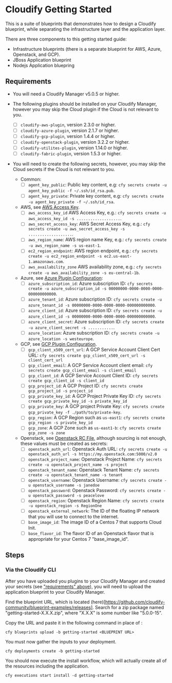 # Cloudify Getting Started

This is a suite of blueprints that demonstrates how to design a Cloudify blueprint, while separating the infrastructure layer and the application layer.

There are three components to this getting started guide:

  - Infrastructure blueprints (there is a separate blueprint for AWS, Azure, Openstack, and GCP).
  - JBoss Application blueprint
  - Nodejs Application bluepring


## Requirements

  - You will need a Cloudify Manager v5.0.5 or higher.

  - The following plugins should be installed on your Cloudify Manager, however you may skip the Cloud plugin if the Cloud is not relevant to you.

    - [ ] `cloudify-aws-plugin`, version 2.3.0 or higher.
    - [ ] `cloudify-azure-plugin`, version 2.1.7 or higher.
    - [ ] `cloudify-gcp-plugin`, version 1.4.4 or higher.
    - [ ] `cloudify-openstack-plugin`, version 3.2.2 or higher.
    - [ ] `cloudify-utilites-plugin`, version 1.14.0 or higher.
    - [ ] `cloudify-fabric-plugin`, version 1.5.3 or higher.

  - You will need to create the following secrets, however, you may skip the Cloud secrets if the Cloud is not relevant to you.

    - Common:
      - [ ] `agent_key_public`: Public key content, e.g: `cfy secrets create -u agent_key_public -f ~/.ssh/id_rsa.pub`.
      - [ ] `agent_key_private`: Private key content, e.g: `cfy secrets create -u agent_key_private -f ~/.ssh/id_rsa`.

    - AWS, see [AWS Access Key](https://aws.amazon.com/blogs/security/wheres-my-secret-access-key/).
      - [ ] `aws_access_key_id` AWS Access Key, e.g.: `cfy secrets create -u aws_access_key_id -s ...................`.
      - [ ] `aws_secret_access_key`: AWS Secret Access Key, e.g.: `cfy secrets create -u aws_secret_access_key -s ...................`.
      - [ ] `aws_region_name`: AWS region name Key, e.g.: `cfy secrets create -u aws_region_name -s us-east-1`.
      - [ ] `ec2_region_endpoint`: AWS region endpoint, e.g.: `cfy secrets create -u ec2_region_endpoint -s ec2.us-east-1.amazonaws.com`.
      - [ ] `aws_availability_zone` AWS availability zone, e.g.: `cfy secrets create -u aws_availability_zone -s eu-central-1b`.

    - Azure, see [Azure Plugin Configuration](https://docs.cloudify.co/5.0.0/working_with/official_plugins/infrastructure/azure/#providing-credentials-as-secrets):
      - [ ] `azure_subscription_id`: Azure subscription ID: `cfy secrets create -u azure_subscription_id -s 00000000-0000-0000-0000-000000000000`.
      - [ ] `azure_tenant_id`: Azure subscription ID: `cfy secrets create -u azure_tenant_id -s 00000000-0000-0000-0000-000000000000`.
      - [ ] `azure_client_id`: Azure subscription ID: `cfy secrets create -u azure_client_id -s 00000000-0000-0000-0000-000000000000`.
      - [ ] `azure_client_secret`: Azure subscription ID: `cfy secrets create -u azure_client_secret -s ...........`.
      - [ ] `azure_location`: Azure subscription ID: `cfy secrets create -u azure_location -s westeurope`.

    - GCP, see [GCP Plugin Configuration](https://docs.cloudify.co/5.0.0/working_with/official_plugins/infrastructure/gcp/).
      - [ ] `gcp_client_x509_cert_url`: A GCP Service Account Client Cert URL: `cfy secrets create gcp_client_x509_cert_url -s client_cert_url`
      - [ ] `gcp_client_email`: A GCP Service Account client email: `cfy secrets create gcp_client_email -s client_email`
      - [ ] `gcp_client_id`: A GCP Service Account Client ID: `cfy secrets create gcp_client_id -s client_id`
      - [ ] `gcp_project_id`: A GCP Project ID: `cfy secrets create gcp_project_id -s project_id`
      - [ ] `gcp_private_key_id`: A GCP Project Private Key ID: `cfy secrets create gcp_private_key_id -s private_key_id`
      - [ ] `gcp_private_key`: A GCP project Private Key: `cfy secrets create gcp_private_key -f ./path/to/private-key`.
      - [ ] `gcp_region`: A GCP Region such as `us-east1`: `cfy secrets create gcp_region -s private_key_id`
      - [ ] `gcp_zone`: A GCP Zone such as `us-east1-b`: `cfy secrets create gcp_zone -s zone`

    - Openstack, see [Openstack RC File](https://docs.openstack.org/zh_CN/user-guide/common/cli-set-environment-variables-using-openstack-rc.html), although sourcing is not enough, these values must be created as secrets:
      - [ ] `openstack_auth_url`: Openstack Auth URL: `cfy secrets create -u openstack_auth_url -s https://my.openstack.com:5000/v2.0`
      - [ ] `openstack_project_name`: Openstack Project Name: `cfy secrets create -u openstack_project_name -s project`
      - [ ] `openstack_tenant_name`: Openstack Tenant Name: `cfy secrets create -u openstack_tenant_name -s tenant`
      - [ ] `openstack_username`: Openstack Username: `cfy secrets create -u openstack_username -s janedoe`
      - [ ] `openstack_password`: Openstack Password: `cfy secrets create -u openstack_password -s peacelove`
      - [ ] `openstack_region`: Openstack Region Name: `cfy secrets create -u openstack_region -s RegionOne`
      - [ ] `openstack_external_network`: The ID of the floating IP network that you will use to connect to the internet.
      - [ ] `base_image_id`: The image ID of a Centos 7 that supports Cloud Init.
      - [ ] `base_flavor_id`: The flavor ID of an Openstack flavor that is appropriate for your Centos 7 "base_image_id".

## Steps


### Via the Cloudify CLI

After you have uploaded you plugins to your Cloudify Manager and created your secrets (see ["requirements" above](#Requirements)), you will need to upload the application blueprint to your Cloudify Manager.

Find the blueprint URL, which is located (here)[https://github.com/cloudify-community/blueprint-examples/releases]. Search for a zip package named "getting-started-X.X.X.zip", where "X.X.X" is some number like "5.0.0-15".

Copy the URL and paste it in the following command in place of <BLUEPRINT URL>:

```shell
cfy blueprints upload -b getting-started <BLUEPRINT URL>
```

You must now gather the inputs to your deployment.

```shell
cfy deployments create -b getting-started
```

You should now execute the install workflow, which will actually create all of the resources including the application.

```shell
cfy executions start install -d getting-started
```

